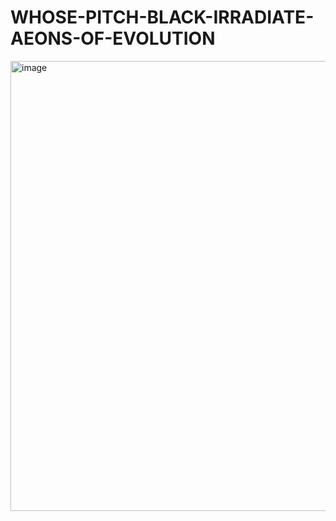 # WHOSE-PITCH-BLACK-IRRADIATE-AEONS-OF-EVOLUTION

<img width="1280" height="720" alt="image" src="https://github.com/user-attachments/assets/2562ba90-cf0e-40a2-9953-9c6daf42206c" />
